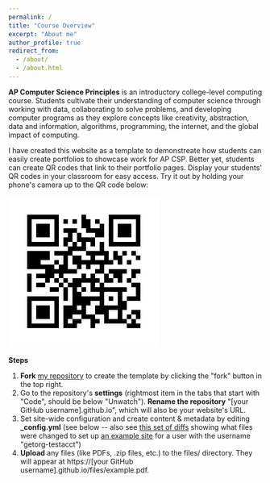 ```yaml
---
permalink: /
title: "Course Overview"
excerpt: "About me"
author_profile: true
redirect_from: 
  - /about/
  - /about.html
---
```


<b>AP Computer Science Principles</b> is an introductory college-level computing course. Students cultivate their understanding of computer science through working with data, collaborating to solve problems, and developing computer programs as they explore concepts like creativity, abstraction, data and information, algorithms, programming, the internet, and the global impact of computing.

I have created this website as a template to demonstreate how students can easily create portfolios to showcase work for AP CSP. Better yet, students can create QR codes that link to their portfolio pages. Display your students' QR codes in your classroom for easy access. Try it out by holding your phone's camera up to the QR code below:

![Schenk QR Code](/images/frame.png)

<b> Steps </b>
1. <b>Fork</b> [my repository](https://github.com/CodeCSMB/codecsmb.github.io)  to create the template by clicking the "fork" button in the top right.
2. Go to the repository's <b>settings</b> (rightmost item in the tabs that start with "Code", should be below "Unwatch"). <b>Rename the repository</b> "[your GitHub username].github.io", which will also be your website's URL.
3. Set site-wide configuration and create content & metadata by editing <b>_config.yml</b> (see below -- also see [this set of diffs](http://archive.is/3TPas) showing what files were changed to set up [an example site](https://getorg-testacct.github.io) for a user with the username "getorg-testacct")
4. <b>Upload</b> any files (like PDFs, .zip files, etc.) to the files/ directory. They will appear at https://[your GitHub username].github.io/files/example.pdf.  

